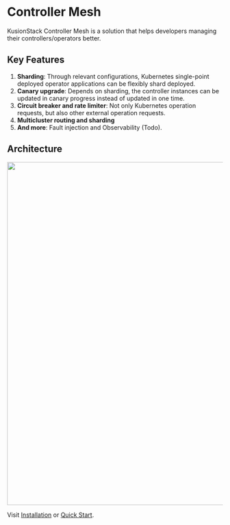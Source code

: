 
# Controller Mesh

KusionStack Controller Mesh is a solution that helps developers managing their controllers/operators better.

## Key Features

1. **Sharding**: Through relevant configurations, Kubernetes single-point deployed operator applications can be flexibly shard deployed.
2. **Canary upgrade**: Depends on sharding, the controller instances can be updated in canary progress instead of updated in one time.
3. **Circuit breaker and rate limiter**: Not only Kubernetes operation requests, but also other external operation requests.
4. **Multicluster routing and sharding**
5. **And more**: Fault injection and Observability (Todo).


## Architecture
<p align="center">
<img width="800" src={require("./../images/mesh-arch-2.png").default}
/></p>

Visit [Installation](./../started/install.md) or [Quick Start](./../started/try.md).

